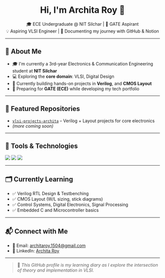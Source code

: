 <h1 align="center">Hi, I'm Archita Roy 👋</h1>

<p align="center">
  🎓 ECE Undergraduate @ NIT Silchar | 🧠 GATE Aspirant <br>
  💡 Aspiring VLSI Engineer | 📘 Documenting my journey with GitHub & Notion
</p>

---

## 🚀 About Me

- 🎓 I'm currently a 3rd-year Electronics & Communication Engineering student at **NIT Silchar**
- 💻 Exploring the **core domain**: VLSI, Digital Design
- 🔬 Currently building hands-on projects in **Verilog**, and **CMOS Layout**
- 🧠 Preparing for **GATE (ECE)** while developing my tech portfolio

---

## 📂 Featured Repositories

- [`vlsi-projects-archita`](https://github.com/archita-2005/vlsi-projects-archita) – Verilog + Layout projects for core electronics
- *(more coming soon)*

---

## 🧰 Tools & Technologies

<p>
  <img src="https://img.shields.io/badge/Language-Verilog-orange?style=flat-square" />
  <img src="https://img.shields.io/badge/Tool-Logisim-blue?style=flat-square" />
  <img src="https://img.shields.io/badge/Layout-Microwind%20%7C%20ElectricVLSI-green?style=flat-square" />
</p>

---

## 🗂️ Currently Learning

- ✅ Verilog RTL Design & Testbenching
- ✅ CMOS Layout (W/L sizing, stick diagrams)
- ✅ Control Systems, Digital Electronics, Signal Processing
- ✅ Embedded C and Microcontroller basics

---

## 📬 Connect with Me

- 📧 Email: architaroy.1504@gmail.com  
- 💼 LinkedIn: [Archita Roy](https://www.linkedin.com/in/archita-royy/)  
---

> 🌱 *This GitHub profile is my learning diary as I explore the intersection of theory and implementation in VLSI.*
